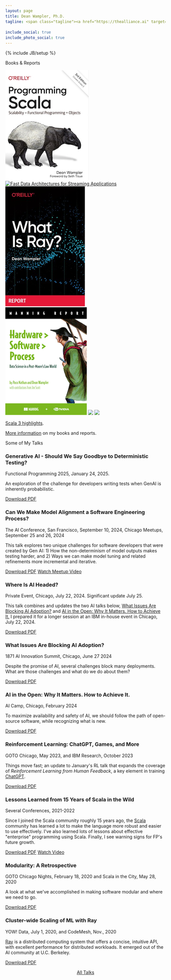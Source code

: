 ```yaml
---
layout: page
title: Dean Wampler, Ph.D.
tagline: <span class="tagline"><a href="https://thealliance.ai" target="ai">The AI Alliance</a> and <a href="https://research.ibm.com/" target="ibm">IBM Research</a>.<br/>Industry expert in AI/ML engineering, streaming data, and Scala.<br/><a href="/books">Author</a>, <a href="/talks">public speaker</a>, and <a href="/photography/">photographer</a>.</span>

include_social: true
include_photo_social: true
---
```

{% include JB/setup %}

<section id="books" class="centered">
  <p class="section-title"><span>Books &amp; Reports</span></p>
  <div class="books-list">
    <a href="books/programmingscala.html" class="image-hover-border"><img src="/assets/images/prog_scala_3ed_comp-quarter_size.jpg" alt="Programming Scala, 3rd Edition" class="book-image-thumbnail"/></a>
    <a href="books/fd-arch-streaming.html" class="image-hover-border"><img src="/assets/images/FastDataArch-StreamingApps-2ndEd-256x337.png" alt="Fast Data Architectures for Streaming Applications" class="book-image-thumbnail"/></a>
    <a href="books/what-is-ray.html" class="image-hover-border"><img src="/assets/images/WhatIsRay.jpg" alt="What Is Ray?" class="book-image-thumbnail"/></a>
    <a href="books/hardware-software-process.html" class="image-hover-border"><img src="/assets/images/HardwareSoftwareProcess-256x337.png" alt="Hardware > Software > Process" class="book-image-thumbnail"/></a>
    <a href="books/fpjava.html" class="image-hover-border"><img src="/assets/images/FPforJavaDevsCover_256x337.png" class="book-image-thumbnail"/></a>
    <a href="books/programminghive.html" class="image-hover-border"><img src="/assets/images/prog_hive_mech_cover_front_252x331.png" class="book-image-thumbnail"/></a>
  </div>
  <p class="talk"><a href="/scala3-highlights.html">Scala 3 highlights</a>.</p>
  <p class="talk"><a href="/books">More information</a> on my books and reports.</p>
</section>

<section id="talks" class="talks centered">
  <p class="section-title"><span>Some of My Talks</span></p>

  <article class="talk">
    <a id="Generative-AI-Should-We-Say-Goodbye-to-Deterministic-Testing" class="anchor"></a>
    <h1>Generative AI - Should We Say Goodbye to Deterministic Testing?</h1>
    <p class="talk-desc">Functional Programming 2025, January 24, 2025.</p>
    <p>An exploration of the challenge for developers writing tests when GenAI is inherently probabilistic.</p>
    <div class="more">
      <a href="/polyglotprogramming/papers/polyglotprogramming/papers/Generative-AI-Should-We-Say-Goodbye-to-Deterministic-Testing.pdf" class="button button-pdf" target="pdf">Download PDF</a>
    </div>
  </article>

  <article class="talk">
    <a id="Model-Alignment-and-Software-Engineering" class="anchor"></a>
    <h1>Can We Make Model Alignment a Software Engineering Process?</h1>
    <p class="talk-desc">The AI Conference, San Francisco, September 10, 2024, Chicago Meetups, September 25 and 26, 2024</p>
    <p>This talk explores two unique challenges for software developers that were created by Gen AI: 1) How the non-determinism of model outputs makes testing harder, and 2) Ways we can make model tuning and related refinements more incremental and iterative.</p>
    <div class="more">
      <a href="/polyglotprogramming/papers/Model-Alignment-and-Software-Engineering.pdf" class="button button-pdf" target="pdf">Download PDF</a>
      <a href="https://youtu.be/PyA7AisE17Q?t=1828" class="button button-video no-glyph" target="youtube">Watch Meetup Video</a>
    </div>
  </article>

  <article class="talk">
    <a id="WhereIsAIHeaded" class="anchor"></a>
    <h1>Where Is AI Headed?</h1>
    <p class="talk-desc">Private Event, Chicago, July 22, 2024. Significant update July 25.</p>
    <p>This talk combines and updates the two AI talks below, <a href="#IssuesBlockingAIAdoption">What Issues Are Blocking AI Adoption?</a> and <a href="#AI-in-the-Open">AI in the Open: Why It Matters. How to Achieve It.</a> I prepared it for a longer session at an IBM in-house event in Chicago, July 22, 2024.</p>
    <div class="more">
      <a href="/polyglotprogramming/papers/WhereIsAIHeaded.pdf" class="button button-pdf" target="pdf">Download PDF</a>
    </div>
  </article>

  <article class="talk">
    <a id="IssuesBlockingAIAdoption" class="anchor"></a>
    <h1>What Issues Are Blocking AI Adoption?</h1>
    <p class="talk-desc">1871 AI Innovation Summit, Chicago, June 27 2024</p>
    <p>Despite the promise of AI, several challenges block many deployments. What are those challenges and what do we do about them?</p>
    <div class="more">
      <a href="/polyglotprogramming/papers/IssuesBlockingAIAdoption.pdf" class="button button-pdf" target="pdf">Download PDF</a>
    </div>
  </article>

  <article class="talk">
    <a id="AI-in-the-Open" class="anchor"></a>
    <h1>AI in the Open: Why It Matters. How to Achieve It.</h1>
    <p class="talk-desc">AI Camp, Chicago, February 2024</p>
    <p>To maximize availability and safety of AI, we should follow the path of open-source software, while recognizing what is new.</p>
    <div class="more">
      <a href="/polyglotprogramming/papers/AI-in-the-Open.pdf" class="button button-pdf" target="pdf">Download PDF</a>
    </div>
  </article>

  <article class="talk">
    <a id="ReinforcementLearningChatGPT" class="anchor"></a>
    <h1>Reinforcement Learning: ChatGPT, Games, and More</h1>
    <p class="talk-desc">GOTO Chicago, May 2023, and IBM Research, October 2023</p>
    <p>Things move fast; an update to January's RL talk that expands the coverage of <em>Reinforcement Learning from Human Feedback</em>, a key element in training <a href="https://openai.com/blog/chatgpt" target="_chatgpt">ChatGPT</a>.</p>
    <div class="more">
      <a href="/polyglotprogramming/papers/ReinforcementLearningChatGPT.pdf" class="button button-pdf" target="pdf">Download PDF</a>
    </div>
  </article>

  <article class="talk">
    <a id="15YearsOfScala" class="anchor"></a>
    <h1>Lessons Learned from 15 Years of Scala in the Wild</h1>
    <p class="talk-desc">Several Conferences, 2021-2022</p>
    <p>Since I joined the Scala community roughly 15 years ago, the <a href="https://scala-lang.org" target="scala">Scala</a> community has learned a lot to make the language more robust and easier to use effectively. I've also learned lots of lessons about effective "enterprise" programming using Scala. Finally, I see warning signs for FP's future growth.</p>
    <div class="more">
      <a href="/polyglotprogramming/papers/15YearsOfScala.pdf" class="button button-pdf" target="pdf">Download PDF</a>
      <a href="https://www.youtube.com/watch?v=cpWc7j85inQ" class="button button-video no-glyph" target="video">Watch Video</a>
    </div>
  </article>

  <article class="talk">
    <a id="Modularity-a-Retrospective" class="anchor"></a>
    <h1>Modularity: A Retrospective</h1>
    <p class="talk-desc">GOTO Chicago Nights, February 18, 2020 and Scala in the City, May 28, 2020</p>
    <p>A look at what we've accomplished in making software modular and
      where we need to go.</p>
    <div class="more">
      <a href="/polyglotprogramming/papers/Modularity-a-Retrospective.pdf" class="button button-pdf" target="pdf">Download PDF</a>
    </div>
  </article>

  <article class="talk">
    <a id="ClusterWideScalingOfMLWithRay" class="anchor"></a>
    <h1>Cluster-wide Scaling of ML with Ray</h1>
    <p class="talk-desc">YOW! Data, July 1, 2020, and CodeMesh, Nov., 2020</p>
    <p><a href="https://ray.io" target="ray">Ray</a> is a distributed computing system that offers a concise, intuitive API, with excellent performance for distributed workloads. It emerged out of the AI community at U.C. Berkeley.</p>
    <div class="more">
      <a href="/polyglotprogramming/papers/ClusterWideScalingOfMLWithRay.pdf" class="button button-pdf" target="pdf">Download PDF</a>
    </div>
  </article>
  <p>
    <center><a href="/polyglotprogramming/papers">All Talks</a></center>
  </p>

</section>
